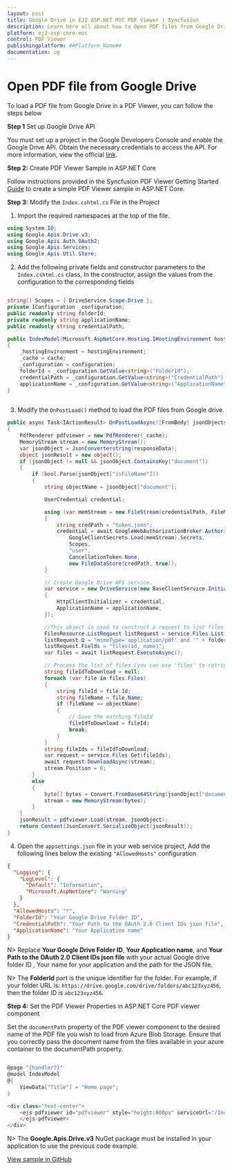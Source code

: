 ```yaml
---
layout: post
title: Google Drive in EJ2 ASP.NET MVC PDF Viewer | Syncfusion
description: Learn here all about how to Open PDF files from Google Drive in ASP.NET CORE PDF Viewer component of Syncfusion Essential JS 2 and more.
platform: ej2-asp-core-mvc
control: PDF Viewer
publishingplatform: ##Platform_Name##
documentation: ug
---
```


# Open PDF file from Google Drive

To load a PDF file from Google Drive in a PDF Viewer, you can follow the steps below

**Step 1** Set up Google Drive API

You must set up a project in the Google Developers Console and enable the Google Drive API. Obtain the necessary credentials to access the API. For more information, view the official [link](https://developers.google.com/drive/api/guides/enable-sdk).

**Step 2:** Create PDF Viewer Sample in ASP.NET Core

Follow instructions provided in the Syncfusion PDF Viewer Getting Started [Guide](https://ej2.syncfusion.com/aspnetcore/documentation/pdfviewer/getting-started-with-server-backed) to create a simple PDF Viewer sample in ASP.NET Core.

**Step 3:** Modify the `Index.cshtml.cs` File in the Project 

1. Import the required namespaces at the top of the file.

```csharp
using System.IO;
using Google.Apis.Drive.v3;
using Google.Apis.Auth.OAuth2;
using Google.Apis.Services;
using Google.Apis.Util.Store;
```

2. Add the following private fields and constructor parameters to the `Index.cshtml.cs` class, In the constructor, assign the values from the configuration to the corresponding fields

```csharp

string[] Scopes = { DriveService.Scope.Drive };
private IConfiguration _configuration;
public readonly string folderId;
private readonly string applicationName;
public readonly string credentialPath;

public IndexModel(Microsoft.AspNetCore.Hosting.IHostingEnvironment hostingEnvironment, IMemoryCache cache, IConfiguration configuration)
{
    _hostingEnvironment = hostingEnvironment;
    _cache = cache;
    _configuration = configuration;
    folderId = _configuration.GetValue<string>("FolderId");
    credentialPath = _configuration.GetValue<string>("CredentialPath");
    applicationName = _configuration.GetValue<string>("ApplicationName");
}
       
```
3. Modify the `OnPostLoad()` method to load the PDF files from Google drive.

```csharp
public async Task<IActionResult> OnPostLoadAsync([FromBody] jsonObjects responseData)
{
    PdfRenderer pdfviewer = new PdfRenderer(_cache);
    MemoryStream stream = new MemoryStream();
    var jsonObject = JsonConverterstring(responseData);
    object jsonResult = new object();
    if (jsonObject != null && jsonObject.ContainsKey("document"))
    {
        if (bool.Parse(jsonObject["isFileName"]))
        {
            string objectName = jsonObject["document"];

            UserCredential credential;

            using (var memStream = new FileStream(credentialPath, FileMode.Open, FileAccess.Read))
            {
                string credPath = "token.json";
                credential = await GoogleWebAuthorizationBroker.AuthorizeAsync(
                    GoogleClientSecrets.Load(memStream).Secrets,
                    Scopes,
                    "user",
                    CancellationToken.None,
                    new FileDataStore(credPath, true));
            }

            // Create Google Drive API service.
            var service = new DriveService(new BaseClientService.Initializer()
            {
                HttpClientInitializer = credential,
                ApplicationName = applicationName,
            });

            //This object is used to construct a request to list files from Google Drive.
            FilesResource.ListRequest listRequest = service.Files.List();
            listRequest.Q = "mimeType='application/pdf' and '" + folderId + "' in parents and trashed=false";
            listRequest.Fields = "files(id, name)";
            var files = await listRequest.ExecuteAsync();

            // Process the list of files (you can use 'files' to retrieve the list of files)
            string fileIdToDownload = null;
            foreach (var file in files.Files)
            {
                string fileId = file.Id;
                string fileName = file.Name;
                if (fileName == objectName)
                {
                    // Save the matching fileId
                    fileIdToDownload = fileId;
                    break;
                }
            }
            string fileIds = fileIdToDownload;
            var request = service.Files.Get(fileIds);
            await request.DownloadAsync(stream);
            stream.Position = 0;
        }
        else
        {
            byte[] bytes = Convert.FromBase64String(jsonObject["document"]);
            stream = new MemoryStream(bytes);
        }
    }
    jsonResult = pdfviewer.Load(stream, jsonObject);
    return Content(JsonConvert.SerializeObject(jsonResult));
}

```

4. Open the `appsettings.json` file in your web service project, Add the following lines below the existing `"AllowedHosts"` configuration

```json
{
  "Logging": {
    "LogLevel": {
      "Default": "Information",
      "Microsoft.AspNetCore": "Warning"
    }
  },
  "AllowedHosts": "*",
  "FolderId": "Your Google Drive Folder ID",
  "CredentialPath": "Your Path to the OAuth 2.0 Client IDs json file",
  "ApplicationName": "Your Application name"
}
```

N> Replace **Your Google Drive Folder ID**, **Your Application name**, and **Your Path to the OAuth 2.0 Client IDs json file** with your actual Google drive folder ID , Your name for your application and the path for the JSON file.

N> The **FolderId** part is the unique identifier for the folder. For example, if your folder URL is: `https://drive.google.com/drive/folders/abc123xyz456`, then the folder ID is `abc123xyz456`.

**Step 4:** Set the PDF Viewer Properties in ASP.NET Core PDF viewer component

Set the `documentPath` property of the PDF viewer component to the desired name of the PDF file you wish to load from Azure Blob Storage. Ensure that you correctly pass the document name from the files available in your azure container to the documentPath property.

```csharp

@page "{handler?}"
@model IndexModel
@{
    ViewData["Title"] = "Home page";
}

<div class="text-center">
    <ejs-pdfviewer id="pdfviewer" style="height:600px" serviceUrl="/Index" documentPath="PDF_Succinctly.pdf">
    </ejs-pdfviewer>
</div>

```

N> The **Google.Apis.Drive.v3** NuGet package must be installed in your application to use the previous code example.

[View sample in GitHub](https://github.com/SyncfusionExamples/open-save-pdf-documents-in-google-drive)